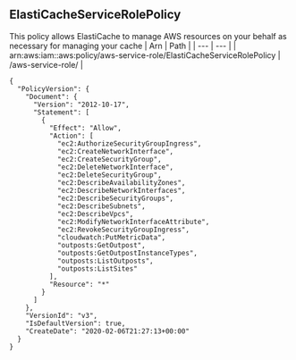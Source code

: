 
## ElastiCacheServiceRolePolicy
This policy allows ElastiCache to manage AWS resources on your behalf as necessary for managing your cache
| Arn | Path |
| --- | --- |
| arn:aws:iam::aws:policy/aws-service-role/ElastiCacheServiceRolePolicy | /aws-service-role/ |
```
{
  "PolicyVersion": {
    "Document": {
      "Version": "2012-10-17",
      "Statement": [
        {
          "Effect": "Allow",
          "Action": [
            "ec2:AuthorizeSecurityGroupIngress",
            "ec2:CreateNetworkInterface",
            "ec2:CreateSecurityGroup",
            "ec2:DeleteNetworkInterface",
            "ec2:DeleteSecurityGroup",
            "ec2:DescribeAvailabilityZones",
            "ec2:DescribeNetworkInterfaces",
            "ec2:DescribeSecurityGroups",
            "ec2:DescribeSubnets",
            "ec2:DescribeVpcs",
            "ec2:ModifyNetworkInterfaceAttribute",
            "ec2:RevokeSecurityGroupIngress",
            "cloudwatch:PutMetricData",
            "outposts:GetOutpost",
            "outposts:GetOutpostInstanceTypes",
            "outposts:ListOutposts",
            "outposts:ListSites"
          ],
          "Resource": "*"
        }
      ]
    },
    "VersionId": "v3",
    "IsDefaultVersion": true,
    "CreateDate": "2020-02-06T21:27:13+00:00"
  }
}
```

